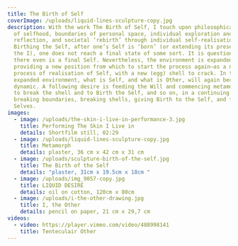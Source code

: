 ```yaml
---
title: The Birth of Self
coverImage: /uploads/liquid-lines-sculpture-copy.jpg
description: With the work The Birth of Self, I touch upon philosophical themes
  of selfhood, boundaries of personal space, individual exploration and
  reflection, and societal ‘rebirth’ through individual self-realisation.
  Birthing the Self, after one’s Self is ‘born’ (or extending its presence in
  the I), one does not reach a final state of some sort. It is questionable if
  there even is a final Self. Nevertheless, the environment is expanded,
  providing a new position from which to start the process again—as a new
  process of realisation of Self, with a new (egg) shell to crack. In this new,
  expanded environment, what is Self, and what is Other, will again become the
  dynamic. A following desire is feeding the Will and commencing metamorphosis
  to break the shell and to Birth the Self, and so on, in a continuing flow of
  breaking boundaries, breaking shells, giving Birth to the Self, and future
  Selves.
images:
  - image: /uploads/the-skin-i-live-in-performance-3.jpg
    title: Performing The Skin I Live in
    details: Shortfilm still, 02:29
  - image: /uploads/liquid-lines-sculpture-copy.jpg
    title: Metamorph
    details: plaster, 36 cm x 42 cm x 31 cm
  - image: /uploads/sculpture-birth-of-the-self.jpg
    title: The Birth of the Self
    details: "plaster, 31cm x 19.5cm x 18cm "
  - image: /uploads/img_9057-copy.jpg
    title: LIQUID DESIRE
    details: oil on cotton, 120cm x 80cm
  - image: /uploads/i-the-other-drawing.jpg
    title: I, the Other
    details: pencil on paper, 21 cm x 29,7 cm
videos:
  - video: https://player.vimeo.com/video/488998141
    title: Tenteculair Other
---
```

